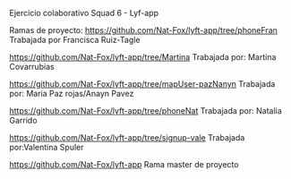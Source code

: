 Ejercicio colaborativo Squad 6 - Lyf-app

Ramas de proyecto:
https://github.com/Nat-Fox/lyft-app/tree/phoneFran 
Trabajada por Francisca Ruiz-Tagle

https://github.com/Nat-Fox/lyft-app/tree/Martina
Trabajada por: Martina Covarrubias

https://github.com/Nat-Fox/lyft-app/tree/mapUser-pazNanyn
Trabajada por: Maria Paz rojas/Anayn Pavez

https://github.com/Nat-Fox/lyft-app/tree/phoneNat
Trabajada por: Natalia Garrido

https://github.com/Nat-Fox/lyft-app/tree/signup-vale
Trabajada por:Valentina Spuler

https://github.com/Nat-Fox/lyft-app
Rama master de proyecto
